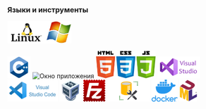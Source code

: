 ### Языки и инструменты

<img src="images/linux.png" alt="Окно приложения" height="50"><img src="images/windows.png" alt="Окно приложения" height="50">

<img src="images/C++.png" alt="Окно приложения" height="50">
<img src="images/Сsharp.png" alt="Окно приложения" height="50">
<img src="images/maxresdefault_live.jpg" alt="Окно приложения" height="63">

<img src="images/VisualStudiologo.jpg" alt="Окно приложения" height="50">
<img src="images/VSCode.png" alt="Окно приложения" height="50">

<img src="images/OracleVM.png" alt="Окно приложения" height="50">
<img src="images/FileZilla_logo.svg.png" alt="Окно приложения" height="50">
<img src="images/SQL-Server-Management-Studio.jpg" alt="Окно приложения" height="50">
<img src="images/docker.png" alt="Окно приложения" height="50">
<img src="images/UML_logo.svg.png" alt="Окно приложения" height="50">
